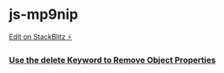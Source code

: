 # js-mp9nip

[Edit on StackBlitz ⚡️](https://stackblitz.com/edit/js-mp9nip)

### [Use the delete Keyword to Remove Object Properties](https://www.freecodecamp.org/learn/javascript-algorithms-and-data-structures/basic-data-structures/use-the-delete-keyword-to-remove-object-properties)
